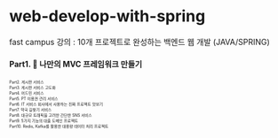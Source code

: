 ﻿# web-develop-with-spring

 fast campus 강의 : 10개 프로젝트로 완성하는 백엔드 웹 개발 (JAVA/SPRING)
 
#### Part1. 📌 나만의 MVC 프레임워크 만들기<br>
<span style="font-size:50%">Part2. 게시판 서비스</span><br>
<span style="font-size:50%">Part3. 게시판 서비스 고도화</span><br>
<span style="font-size:50%">Part4. 어드민 서비스</span><br>
<span style="font-size:50%">Part5. PT 이용권 관리 서비스</span><br>
<span style="font-size:50%">Part6. IT 서비스 회사에서 사용하는 진짜 프로젝트 맛보기</span><br>
<span style="font-size:50%">Part7. 약국 길찾기 서비스</span><br>
<span style="font-size:50%">Part8. 대규모 트래픽을 고려한 간단한 SNS 서비스</span><br>
<span style="font-size:50%">Part9. 5가지 기능의 대출 도메인 프로젝트</span><br>
<span style="font-size:50%">Part10. Redis, Kafka를 활용한 대용량 데이터 처리 프로젝트</span><br>

